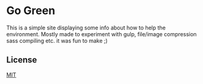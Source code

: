 # Go Green

This is a simple site displaying some info about how to help the environment. Mostly made to experiment with gulp, file/image compression sass compiling etc. it was fun to make ;)

## License
[MIT](https://choosealicense.com/licenses/mit/)